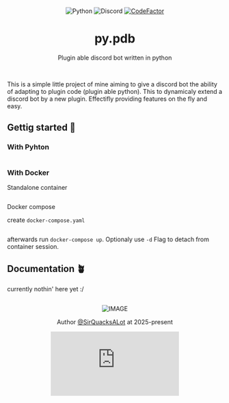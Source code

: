 <div align=center>

<br>

![Python](https://img.shields.io/badge/python-3670A0?style=flat-square&logo=python&logoColor=ffdd54) ![Discord](https://img.shields.io/badge/Discord_Bot-%235865F2.svg?style=flat-square&logo=discord&logoColor=white) [![CodeFactor](https://www.codefactor.io/repository/github/sirquacksalot/py.pdb/badge?style=flat-square)](https://www.codefactor.io/repository/github/sirquacksalot/py.pdb)

# py.pdb

Plugin able discord bot written in python

<br>

</div>

This is a simple little project of mine aiming to give a discord bot the ability of adapting to plugin code (plugin able python). This to dynamicaly extend a discord bot by a new plugin. Effectifly providing features on the fly and easy.

## Gettig started 🛫

### With Pyhton

```bash

```

### With Docker

Standalone container

```bash

```

Docker compose 

create `docker-compose.yaml`

```yaml

```

afterwards run `docker-compose up`. Optionaly use `-d` Flag to detach from container session.

## Documentation 🪴

currently nothin' here yet :/

<div align=center>

##

![IMAGE](https://raw.githubusercontent.com/catppuccin/catppuccin/main/assets/footers/gray0_ctp_on_line.svg?sanitize=true)

Author [@SirQuacksALot](https://github.com/SirQuacksALot) at 2025-present

[![LICENSE](https://img.shields.io/github/license/SirQuacksALot/py.pdb?style=flat-square&logo=github)](https://github.com/SirQuacksALot/py.pdb?tab=Unlicense-1-ov-file)

